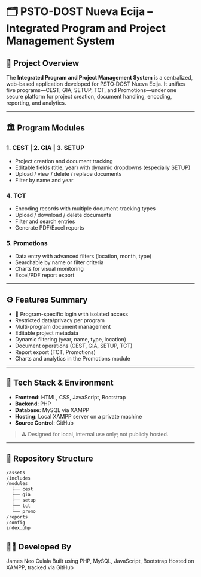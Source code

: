 # 🗂 PSTO-DOST Nueva Ecija – Integrated Program and Project Management System

## 🧩 Project Overview

The **Integrated Program and Project Management System** is a centralized, web-based application developed for PSTO‑DOST Nueva Ecija. It unifies five programs—CEST, GIA, SETUP, TCT, and Promotions—under one secure platform for project creation, document handling, encoding, reporting, and analytics.

---

## 🏛️ Program Modules

### 1. CEST | 2. GIA | 3. SETUP  
- Project creation and document tracking  
- Editable fields (title, year) with dynamic dropdowns (especially SETUP)  
- Upload / view / delete / replace documents  
- Filter by name and year

### 4. TCT  
- Encoding records with multiple document-tracking types  
- Upload / download / delete documents  
- Filter and search entries  
- Generate PDF/Excel reports

### 5. Promotions  
- Data entry with advanced filters (location, month, type)  
- Searchable by name or filter criteria  
- Charts for visual monitoring  
- Excel/PDF report export

---

## ⚙️ Features Summary

- 🔐 Program-specific login with isolated access  
- Restricted data/privacy per program  
- Multi-program document management  
- Editable project metadata  
- Dynamic filtering (year, name, type, location)  
- Document operations (CEST, GIA, SETUP, TCT)  
- Report export (TCT, Promotions)  
- Charts and analytics in the Promotions module

---

## 🚧 Tech Stack & Environment

- **Frontend**: HTML, CSS, JavaScript, Bootstrap  
- **Backend**: PHP  
- **Database**: MySQL via XAMPP  
- **Hosting**: Local XAMPP server on a private machine  
- **Source Control**: GitHub

> ⚠️ Designed for local, internal use only; not publicly hosted.

---

## 📁 Repository Structure

```bash
/assets
/includes
/modules
  ├── cest
  ├── gia
  ├── setup
  ├── tct
  └── promo
/reports
/config
index.php
```
## 👨‍💻 Developed By
James Neo Culala
Built using PHP, MySQL, JavaScript, Bootstrap
Hosted on XAMPP, tracked via GitHub

